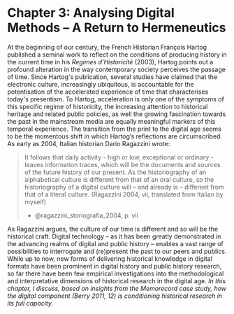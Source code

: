 # Chapter 3: Analysing Digital Methods – A Return to Hermeneutics

At the beginning of our century, the French Historian François Hartog published a seminal work to reflect on the conditions of producing history in the current time in his _Regimes d’Historicité_ (2003), Hartog points out a profound alteration in the way contemporary society perceives the passage of time. Since Hartog's publication, several studies have claimed that the electronic culture, increasingly ubiquitous, is  accountable for the potentisation of the accelerated experience of time that characterises today's presentism. To Hartog, acceleration is only one of the symptoms of this specific regime of historicity, the increasing attention to historical heritage and related public policies, as well the growing fascination towards the past in the mainstream media are equally meaningful markers of this temporal experience. The transition from the print to the digital age seems to be the momentous shift in which Hartog’s reflections are circumscribed. As early as 2004, Italian historian Dario Ragazzini wrote:

> It follows that daily activity - high or low, exceptional or ordinary - leaves information traces, which will be the documents and sources of the future history of our present. As the historiography of an alphabetical culture is different from that of an oral culture, so the historiography of a digital culture will – and already is – different from that of a literal culture. (Ragazzini 2004, vii, translated from Italian by myself) 
> - @ragazzini_storiografia_2004, p. vii 

As Ragazzini argues, the culture of our time is different and so will be the historical craft. Digital technology – as it has been greatly demonstrated in the advancing realms of digital and public history – enables a vast range of possibilities to interrogate and (re)present the past to our peers and publics. While up to now, new forms of delivering historical knowledge in digital formats have been prominent in digital history and public history research, so far there have been few empirical investigations into the methodological and interpretative dimensions of historical research in the digital age. *In this chapter, I discuss, based on insights from the Memorecord case study, how _the digital component_ (Berry 2011, 12) is conditioning historical research in its full capacity.*